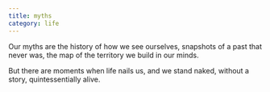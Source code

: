 ```yaml
---
title: myths
category: life
---
```


Our myths
are the history
of how we see ourselves,
snapshots of a past
that never was,
the map of the territory
we build in our minds.

But there are moments
when life nails us,
and we stand naked,
without a story,
quintessentially alive.
